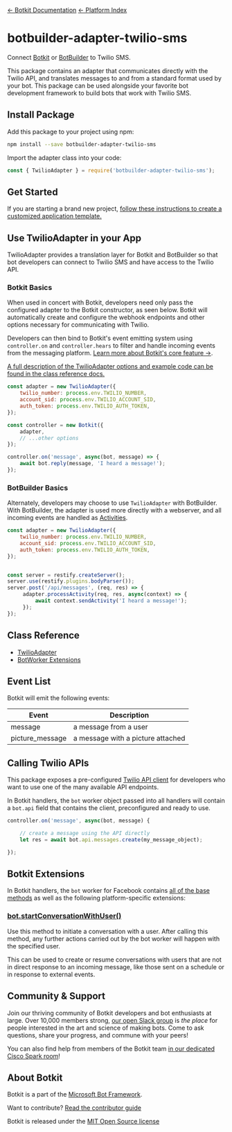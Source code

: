 [&larr; Botkit Documentation](..)  [&larr; Platform Index](index.md) 

# botbuilder-adapter-twilio-sms

Connect [Botkit](https://www.npmjs.com/package/botkit) or [BotBuilder](https://www.npmjs.com/package/botbuilder) to Twilio SMS.

This package contains an adapter that communicates directly with the Twilio API,
and translates messages to and from a standard format used by your bot. This package can be used alongside your favorite bot development framework to build bots that work with Twilio SMS.

## Install Package

Add this package to your project using npm:

```bash
npm install --save botbuilder-adapter-twilio-sms
```

Import the adapter class into your code:

```javascript
const { TwilioAdapter } = require('botbuilder-adapter-twilio-sms');
```

## Get Started

If you are starting a brand new project, [follow these instructions to create a customized application template.](https://botkit.ai/getstarted.html)

## Use TwilioAdapter in your App

TwilioAdapter provides a translation layer for Botkit and BotBuilder so that bot developers can connect to Twilio SMS and have access to the Twilio API.

### Botkit Basics

When used in concert with Botkit, developers need only pass the configured adapter to the Botkit constructor, as seen below. Botkit will automatically create and configure the webhook endpoints and other options necessary for communicating with Twilio.

Developers can then bind to Botkit's event emitting system using `controller.on` and `controller.hears` to filter and handle incoming events from the messaging platform. [Learn more about Botkit's core feature &rarr;](../docs/index.md).

[A full description of the TwilioAdapter options and example code can be found in the class reference docs.](../reference/twilio-sms.md#create-a-new-twilioadapter)

```javascript
const adapter = new TwilioAdapter({
    twilio_number: process.env.TWILIO_NUMBER,
    account_sid: process.env.TWILIO_ACCOUNT_SID,
    auth_token: process.env.TWILIO_AUTH_TOKEN,
});

const controller = new Botkit({
    adapter,
    // ...other options
});

controller.on('message', async(bot, message) => {
    await bot.reply(message, 'I heard a message!');
});
```

### BotBuilder Basics

Alternately, developers may choose to use `TwilioAdapter` with BotBuilder. With BotBuilder, the adapter is used more directly with a webserver, and all incoming events are handled as [Activities](https://docs.microsoft.com/en-us/javascript/api/botframework-schema/activity?view=botbuilder-ts-latest).

```javascript
const adapter = new TwilioAdapter({
    twilio_number: process.env.TWILIO_NUMBER,
    account_sid: process.env.TWILIO_ACCOUNT_SID,
    auth_token: process.env.TWILIO_AUTH_TOKEN,
});


const server = restify.createServer();
server.use(restify.plugins.bodyParser());
server.post('/api/messages', (req, res) => {
     adapter.processActivity(req, res, async(context) => {
         await context.sendActivity('I heard a message!');
     });
});
```

## Class Reference

* [TwilioAdapter](../reference/twilio-sms.md#twilioadapter)
* [BotWorker Extensions](../reference/twilio-sms.md#twiliobotworker)

## Event List

Botkit will emit the following events: 

| Event | Description
|--- |---
| message | a message from a user
| picture_message | a message with a picture attached

## Calling Twilio APIs

This package exposes a pre-configured [Twilio API client](https://www.twilio.com/docs/libraries/node) for developers who want to use one of the many available API endpoints.

In Botkit handlers, the `bot` worker object passed into all handlers will contain a `bot.api` field that contains the client, preconfigured and ready to use.


```javascript
controller.on('message', async(bot, message) {

    // create a message using the API directly
    let res = await bot.api.messages.create(my_message_object);

});
```

## Botkit Extensions

In Botkit handlers, the `bot` worker for Facebook contains [all of the base methods](../reference/core.md#BotWorker) as well as the following platform-specific extensions:

### [bot.startConversationWithUser()](../reference/twilio-sms#startconversationwithuser)

Use this method to initiate a conversation with a user. After calling this method, any further actions carried out by the bot worker will happen with the specified user.

This can be used to create or resume conversations with users that are not in direct response to an incoming message, like those sent on a schedule or in response to external events.

## Community & Support

Join our thriving community of Botkit developers and bot enthusiasts at large.
Over 10,000 members strong, [our open Slack group](https://community.botkit.ai) is
_the place_ for people interested in the art and science of making bots.
Come to ask questions, share your progress, and commune with your peers!

You can also find help from members of the Botkit team [in our dedicated Cisco Spark room](https://eurl.io/#SyNZuomKx)!

## About Botkit

Botkit is a part of the [Microsoft Bot Framework](https://dev.botframework.com).

Want to contribute? [Read the contributor guide](../../CONTRIBUTING.md)

Botkit is released under the [MIT Open Source license](LICENSE.md)